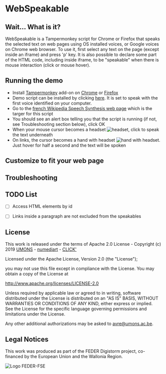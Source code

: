 # WebSpeakable

## Wait... What is it?
WebSpeakable is a Tampermonkey script for Chrome or Firefox that speaks the selected text on web pages using OS installed voices, or Google voices on Chrome web browser.  To use it, first select any text on the page (except inside an iframe) and press 'p' key.
It is also possible to declare some part of the HTML code, including inside iframe, to be "speakable" when there is mouse interaction (click or mouse hover).

## Running the demo
- Install [Tampermonkey](https://www.tampermonkey.net/) add-on on [Chrome](https://chrome.google.com/webstore/detail/tampermonkey/dhdgffkkebhmkfjojejmpbldmpobfkfo) or [Firefox](https://addons.mozilla.org/fr/firefox/addon/tampermonkey/)
- Demo script can be installed by clicking [here](https://raw.githubusercontent.com/numediart/WebSpeakable/master/WebSpeakable_demo.user.js). It is set to speak with the first voice identified on your computer.
- Go to the [french Wikipedia Speech Synthesis web page](https://fr.wikipedia.org/wiki/Synth%C3%A8se_vocale) which is the targer for this script
- You should see an alert box telling you that the script is running (if not, see Troubleshooting section below), click OK
- When your mouse cursor becomes a headset ![headset](icons/speakable-on-click.ico), click to speak the text underneath
- On links, the cursor becomes a hand with headset ![hand with headset](icons/speakable-on-hover.ico). Just hover for half a second and the text will be spoken

## Customize to fit your web page


## Troubleshooting

## TODO List
- [ ] Access HTML elements by id
- [ ] Links inside a paragraph are not excluded from the speakables


## License

This work is released under the terms of Apache 2.0 License - 
Copyright (c) 2019 [UMONS](https://web.umons.ac.be/en/) - [numediart](https://web.umons.ac.be/numediart/fr/accueil/) - [CLICK'](http://www.clicklivinglab.org/)
 
Licensed under the Apache License, Version 2.0 (the "License");

you may not use this file except in compliance with the License.
You may obtain a copy of the License at

   http://www.apache.org/licenses/LICENSE-2.0

Unless required by applicable law or agreed to in writing, software
distributed under the License is distributed on an "AS IS" BASIS,
WITHOUT WARRANTIES OR CONDITIONS OF ANY KIND, either express or implied.
See the License for the specific language governing permissions and
limitations under the License.

Any other additional authorizations may be asked to avre@umons.ac.be.

## Legal Notices
This work was produced as part of the FEDER Digistorm project, co-financed by the European Union and the Wallonia Region.

![Logo FEDER-FSE](https://www.enmieux.be/sites/all/themes/enmieux_theme/img/logo-feder-fse.png)